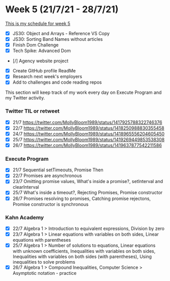 # Week 5 (21/7/21 - 28/7/21)

[This is my schedule for week 5](https://learn.foundersandcoders.com/course/syllabus/pre-app-6/schedule/)

- [x] JS30: Object and Arrays - Reference VS Copy
- [x] JS30: Sorting Band Names without articles
- [x] Finish Dom Challenge
- [x] Tech Spike: Advanced Dom
- [/] Agency website project
- [x] Create GitHub profile ReadMe
- [x] Research next week's employers
- [x] Add to challenges and code reading repos

This section will keep track of my work every day on Execute Program and my Twitter activity.

### Twitter TIL or retweet

- [x] 21/7 https://twitter.com/MollyBloom1989/status/1417925788322746376
- [x] 22/7 https://twitter.com/MollyBloom1989/status/1418250988830355458
- [x] 24/7 https://twitter.com/MollyBloom1989/status/1418965556204605450
- [x] 25/7 https://twitter.com/MollyBloom1989/status/1419269449853538308
- [x] 26/7 https://twitter.com/MollyBloom1989/status/1419637877542211586

### Execute Program

- [x] 21/7 Sequential setTimeouts, Promise Then
- [x] 22/7 Promises are asynchronous
- [x] 23/7 Omitting promise values, What's inside a promise?, setInterval and clearInterval
- [x] 25/7 What's inside a timeout?, Rejecting Promises, Promise constructor
- [x] 26/7 Promises resolving to promises, Catching promise rejectons, Promise constructor is synchronous

### Kahn Academy

- [x] 22/7 Algebra 1 > Introduction to equivalent expressions, Division by zero
- [x] 23/7 Algebra 1 > Linear equations with variables on both sides, Linear equations with parentheses
- [x] 25/7 Algebra 1 > Number of solutions to equations, Linear equations with unknown coefficients, Inequalities with variables on both sides, Inequalities with variables on both sides (with parentheses), Using inequalities to solve problems
- [x] 26/7 Algebra 1 > Compound Inequalities, Computer Science > Asymptotic notation - practice
